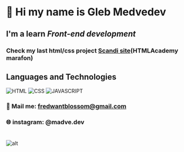 #  👋 Hi my name is **Gleb Medvedev**
## I'm a learn *Front-end development* 
### Сheck my last **html/css** project [Scandi site](https://helloelio.github.io/marafon-3.0/)(HTMLAcademy marafon)
## Languages and Technologies 
![HTML](https://img.shields.io/badge/-HTML-brightgreen)
![CSS](https://img.shields.io/badge/-CSS-green)
![JAVASCRIPT](https://img.shields.io/badge/-JAVASCRIPT-yellowgreen)

### 📧 Mail me: fredwantblossom@gmail.com
### 🌐 instagram: @madve.dev
#

![alt](https://i.ytimg.com/vi/IMLwb8DIksk/maxresdefault.jpg)
